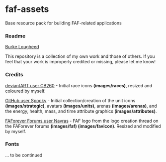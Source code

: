 # faf-assets

Base resource pack for building FAF-related applications

### Readme

[Burke Lougheed](https://github.com/Burka-HWP)

This repository is a collection of my own work and those of others. If you feel that your work is improperly credited or missing, please let me know!

### Credits

[deviantART user CB260](http://cb260.deviantart.com) - Initial race icons **(images/races)**, resized and coloured by myself.

[GitHub user Spooky](https://github.com/spooky/unitdb) - Initial collection/creation of the unit icons **(images/strategic)**, avatars **(images/units)**, arenas **(images/arenas)**, and the energy, health, mass, and time attribute graphics **(images/attributes)**.

[FAForever Forums user Navras](http://www.faforever.com/forums/viewtopic.php?f=2&t=5484&start=10) - FAF logo from the logo creation thread on the FAForever forums **(images/faf) (images/favicon)**. Resized and modified by myself.
               
### Fonts

... to be continued